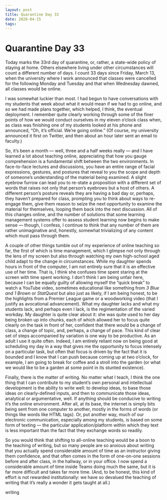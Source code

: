```yaml
---
layout: post
title: Quarantine Day 33
date: 2020-04-15
tags: 
---
```

# Quarantine Day 33

Today marks the 33rd day of quarantine, or, rather, a state-wide policy of staying at home. Others elsewhere living under other circumstances will count a different number of days. I count 33 days since Friday, March 13, when the university where I work announced that classes were cancelled for the following Monday and Tuesday and that when Wednesday dawned, all classes would be online.

I was somewhat luckier than most. I had begun to have conversations with my students that week about what it would mean if we had to go online, and so we had made plans together, which helped, I think, the eventual deployment. I remember quite clearly working through some of the finer points of how we would conduct ourselves in my eleven o’clock class when, as class was finishing one of my students looked at his phone and announced, “Oh, it’s official. We’re going online.” (Of course, my university announced it first on Twitter, and then about an hour later sent an email to faculty.)

So, it’s been a month — well, three and a half weeks really — and I have learned a lot about teaching online, appreciating that how you gauge comprehension is a fundamental shift between the two environments. In face-to-face lectures and discussions, you have an entire range of facial expressions, gestures, and postures that reveal to you the scope and depth of someone’s understanding of the material being examined. A slight eyebrow furrow can lead you to re-state a proposition with a different set of words that raises not only that person’s eyebrows but a host of others. A different person’s posture reveals they are having a bad day or, perhaps, they haven’t prepared for class, prompting you to think about ways to re-engage them, give them reason to seize the next opportunity to examine the material for themselves, looping them back into the next discussion. All of this changes online, and the number of solutions that some learning management systems offer to assess student learning now begins to make sense — though, I confess, I continue to think that any number of them are rather unimaginative and, honestly, somewhat trivializing of any content which must pass through them. 

A couple of other things tumble out of my experience of online teaching so far, the first of which is time management, which I glimpse not only through the lens of my screen but also through watching my own high-school aged child adapt to the change in circumstances. While my daughter spends hours in front of the computer, I am not entirely sure that it is an effective use of her time. That is, I think she confuses time spent staring at the screen with time spent working. I don’t think I am being unfair here, because I can be equally guilty of allowing myself the “quick break” to watch a YouTube video, sometimes educational like something from _3 Blue and 1 Brown_ or _StatQuest_ but also just as likely, if I am being honest, to be the highlights from a Premier League game or a woodworking video (that I justify as avocational advancement). What my daughter lacks and what my students lack, and perhaps even I lack, is the regimentation of the varied workday. My daughter is quite clear about it: she was quite used to her day being broken up into chunks, each of which allowed her to focus quite clearly on the task in front of her, confident that there would be a change of class, a change of topic, and, perhaps, a change of pace. This kind of clear set of steps accompanied by variation is one way to be productive. As an adult I use it quite often. Indeed, I am entirely reliant now on being good at scheduling my day in a way that gives me the opportunity to focus intensely on a particular task, but often that focus is driven by the fact that it is bounded and I know that I can push because coming up at two o’clock, for example, I am going to break for coffee and a stroll into the garden (or what we would like to be a garden at some point in its stunted existence). 

Finally, there is the matter of writing. No matter what I teach, I think the one thing that I can contribute to my student’s own personal and intellectual development is the ability to write well: to develop ideas, to base those ideas on clearly-defined inputs, and then to communicate those ideas, analytical or argumentative, well. If anything should be conducive to writing it’s the online environment. After all, at its base, the internet is simply bits being sent from one computer to another, mostly in the forms of words (or things like words like HTML tags). Or, put another way, much of our electronic communication, especially among my students, is based on some form of texting — the particular application/platform within which they text is less important than the fact that they exchange words so readily. 

So you would think that shifting to all-online teaching would be a boon to the teaching of writing, but so many people are so anxious about writing that you actually spend considerable amount of time as an instructor giving them confidence, and that often comes in the form of one-on-one sessions before and after class, in the hallway, or in your office. I now spend a considerable amount of time inside Teams doing much the same, but it is far more difficult and takes far more time. (And, to be honest, this kind of effort is not rewarded institutionally: we have so devalued the teaching of writing that it’s really a wonder it gets taught at all.)

writing